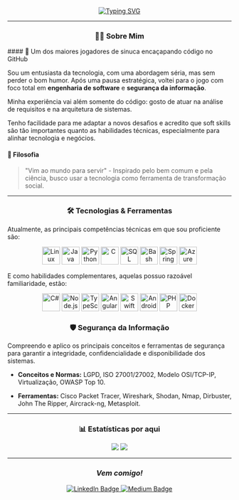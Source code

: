 <div align="center">

<a href="https://git.io/typing-svg"><img src="https://readme-typing-svg.demolab.com?font=Press+Start+2P&pause=1000&color=07A100&width=435&lines=Ol%C3%A1%2C+eu+sou+Wesley" alt="Typing SVG" /></a>

</div>

---

 <h3 align="center">👨‍💻 Sobre Mim</h3>
#### 🎱 Um dos maiores jogadores de sinuca encaçapando código no GitHub

Sou um entusiasta da tecnologia, com uma abordagem séria, mas sem perder o bom humor. Após uma pausa estratégica, voltei para o jogo com foco total em **engenharia de software** e **segurança da informação**. 

Minha experiência vai além somente do código: gosto de atuar na análise de requisitos e na arquitetura de sistemas.

Tenho facilidade para me adaptar a novos desafios e acredito que soft skills são tão importantes quanto as habilidades técnicas, especialmente para alinhar tecnologia e negócios.

#### 🎯 Filosofia

> "Vim ao mundo para servir" - Inspirado pelo bem comum e pela ciência, busco usar a tecnologia como ferramenta de transformação social.

---

 <h3 align="center">🛠️ Tecnologias &amp; Ferramentas</h3>

Atualmente, as principais competências técnicas em que sou proficiente são:

<p align="center">
  <!-- Linux -->
  <img src="https://cdn.jsdelivr.net/gh/devicons/devicon/icons/linux/linux-original.svg" alt="Linux" width="40" height="40"/>
  <!-- Java -->
  <img src="https://cdn.jsdelivr.net/gh/devicons/devicon/icons/java/java-original.svg" alt="Java" width="40" height="40"/>
  <!-- Python -->
  <img src="https://cdn.jsdelivr.net/gh/devicons/devicon/icons/python/python-original.svg" alt="Python" width="40" height="40"/>
  <!-- C -->
  <img src="https://cdn.jsdelivr.net/gh/devicons/devicon/icons/c/c-original.svg" alt="C" width="40" height="40"/>
  <!-- SQL -->
  <img src="https://cdn.jsdelivr.net/gh/devicons/devicon/icons/mysql/mysql-original.svg" alt="SQL" width="40" height="40"/>
  <!-- Bash -->
  <img src="https://cdn.jsdelivr.net/gh/devicons/devicon/icons/bash/bash-original.svg" alt="Bash" width="40" height="40"/>
  <!-- Spring Boot -->
  <img src="https://cdn.jsdelivr.net/gh/devicons/devicon/icons/spring/spring-original.svg" alt="Spring Boot" width="40" height="40"/>
  <!-- Azure -->
  <img src="https://cdn.jsdelivr.net/gh/devicons/devicon/icons/azure/azure-original.svg" alt="Azure" width="40" height="40"/>
</p>

E como habilidades complementares, aquelas possuo razoável familiaridade, estão:

<p align="center"> 
  <!-- C# -->
  <img src="https://cdn.jsdelivr.net/gh/devicons/devicon@latest/icons/csharp/csharp-original.svg" alt="C#" width="40" height="40"/>
  <!-- Node.js -->
  <img src="https://cdn.jsdelivr.net/gh/devicons/devicon/icons/nodejs/nodejs-original.svg" alt="Node.js" width="40" height="40"/>
  <!-- TypeScript -->
  <img src="https://cdn.jsdelivr.net/gh/devicons/devicon/icons/typescript/typescript-original.svg" alt="TypeScript" width="40" height="40"/>
  <!-- Angular -->
  <img src="https://cdn.jsdelivr.net/gh/devicons/devicon@latest/icons/angular/angular-original.svg" alt="Angular" width="40" height="40"/>
  <!-- Swift -->
  <img src="https://cdn.jsdelivr.net/gh/devicons/devicon/icons/swift/swift-original.svg" alt="Swift" width="40" height="40"/>
  <!-- Android -->
  <img src="https://cdn.jsdelivr.net/gh/devicons/devicon@latest/icons/android/android-plain.svg" alt="Android" width="40" height="40"/>
  <!-- PHP -->
  <img src="https://cdn.jsdelivr.net/gh/devicons/devicon/icons/php/php-original.svg" alt="PHP" width="40" height="40"/>
  <!-- Docker -->
  <img src="https://cdn.jsdelivr.net/gh/devicons/devicon/icons/docker/docker-original.svg" alt="Docker" width="40" height="40"/>
</p>

 <h3 align="center">🛡️ Segurança da Informação</h3>

Compreendo e aplico os principais conceitos e ferramentas de segurança para garantir a integridade, confidencialidade e disponibilidade dos sistemas.

* **Conceitos e Normas:** LGPD, ISO 27001/27002, Modelo OSI/TCP-IP, Virtualização, OWASP Top 10.

* **Ferramentas:** Cisco Packet Tracer, Wireshark, Shodan, Nmap, Dirbuster, John The Ripper, Aircrack-ng, Metasploit.

---

 <h3 align="center">📊 Estatísticas por aqui</h3>

<div align="center">
  <img src="https://github-readme-stats.vercel.app/api?username=wpaulow&show_icons=true&theme=dracula&include_all_commits=true&count_private=true"/>
  <img src="https://github-readme-stats.vercel.app/api/top-langs/?username=wpaulow&layout=compact&langs_count=7&theme=dracula"/>
</div>

---

<h3 align="center">
  <em>Vem comigo!</em>
</h3>

<div align="center"> 
	<a href="https://linkedin.com/in/wesley-paulow"> 
		<img src="https://img.shields.io/badge/LinkedIn-0077B5?style=for-the-badge&logo=linkedin&logoColor=white" alt="LinkedIn Badge" /> 
	</a> 
	<a href="https://medium.com/@wesley.paulow"> 
		<img src="https://img.shields.io/badge/Medium-12100E?style=for-the-badge&logo=medium" alt="Medium Badge" /> 
	</a> 
</div>
